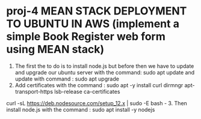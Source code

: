 # proj-4 MEAN STACK DEPLOYMENT TO UBUNTU IN AWS (implement a simple Book Register web form using MEAN stack)
1. The first the to do is to install node.js but before then we have to update and upgrade our ubuntu server with the command: sudo apt update and update with command : sudo apt upgrade
2. Add certificates with the command : sudo apt -y install curl dirmngr apt-transport-https lsb-release ca-certificates

curl -sL https://deb.nodesource.com/setup_12.x | sudo -E bash -
3. Then install node.js with the command : sudo apt install -y nodejs
